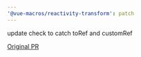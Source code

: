 ```yaml
---
'@vue-macros/reactivity-transform': patch
---
```


update check to catch toRef and customRef

[Original PR](https://github.com/vuejs/core/pull/5100)
